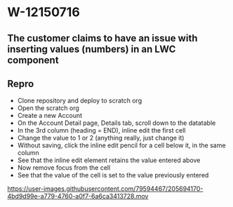 # W-12150716
## The customer claims to have an issue with inserting values (numbers) in an LWC component

## Repro
- Clone repository and deploy to scratch org
- Open the scratch org
- Create a new Account
- On the Account Detail page, Details tab, scroll down to the datatable
- In the 3rd column (heading = END), inline edit the first cell
- Change the value to 1 or 2 (anything really, just change it)
- Without saving, click the inline edit pencil for a cell below it, in the same column
- See that the inline edit element retains the value entered above
- Now remove focus from the cell
- See that the value of the cell is set to the value previously entered


https://user-images.githubusercontent.com/79594467/205694170-4bd9d99e-a779-4760-a0f7-6a6ca3413728.mov

